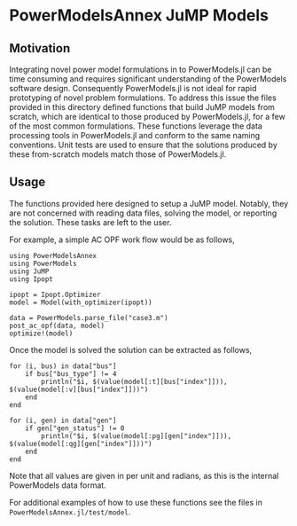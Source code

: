 # PowerModelsAnnex JuMP Models

## Motivation

Integrating novel power model formulations in to PowerModels.jl can be time consuming and requires 
significant understanding of the PowerModels software design.  Consequently PowerModels.jl is not 
ideal for rapid prototyping of novel problem formulations.  To address this issue the files 
provided in this directory defined functions that build JuMP models from scratch, which are identical to those produced by 
PowerModels.jl, for a few of the most common formulations.  These functions leverage the 
data processing tools in PowerModels.jl and conform to the same naming conventions. 
Unit tests are used to ensure that the solutions produced by these from-scratch models match those of 
PowerModels.jl.


## Usage

The functions provided here designed to setup a JuMP model.  Notably, they are not concerned with
reading data files, solving the model, or reporting the solution.  These tasks are left to the user.

For example, a simple AC OPF work flow would be as follows,
```
using PowerModelsAnnex
using PowerModels
using JuMP
using Ipopt

ipopt = Ipopt.Optimizer
model = Model(with_optimizer(ipopt))

data = PowerModels.parse_file("case3.m")
post_ac_opf(data, model)
optimize!(model)
```

Once the model is solved the solution can be extracted as follows,
```
for (i, bus) in data["bus"]
    if bus["bus_type"] != 4
        println("$i, $(value(model[:t][bus["index"]])), $(value(model[:v][bus["index"]]))")
    end
end

for (i, gen) in data["gen"]
    if gen["gen_status"] != 0
        println("$i, $(value(model[:pg][gen["index"]])), $(value(model[:qg][gen["index"]]))")
    end
end
```
Note that all values are given in per unit and radians, as this is the internal PowerModels data format.

For additional examples of how to use these functions see the files in `PowerModelsAnnex.jl/test/model`.

